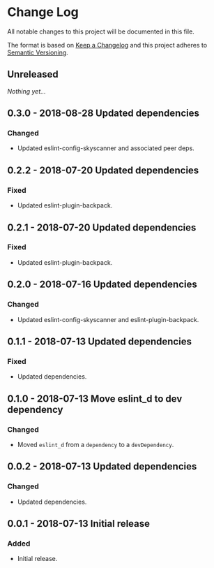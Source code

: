 # Change Log

All notable changes to this project will be documented in this file.

The format is based on [Keep a Changelog](http://keepachangelog.com/)
and this project adheres to [Semantic Versioning](http://semver.org/).

## Unreleased

_Nothing yet..._

## 0.3.0 - 2018-08-28 Updated dependencies

### Changed
- Updated eslint-config-skyscanner and associated peer deps.

## 0.2.2 - 2018-07-20 Updated dependencies

### Fixed
- Updated eslint-plugin-backpack.

## 0.2.1 - 2018-07-20 Updated dependencies

### Fixed
- Updated eslint-plugin-backpack.

## 0.2.0 - 2018-07-16 Updated dependencies

### Changed
- Updated eslint-config-skyscanner and eslint-plugin-backpack.

## 0.1.1 - 2018-07-13 Updated dependencies

### Fixed
- Updated dependencies.

## 0.1.0 - 2018-07-13 Move eslint_d to dev dependency

### Changed
- Moved `eslint_d` from a `dependency` to a `devDependency`.

## 0.0.2 - 2018-07-13 Updated dependencies

### Changed
- Updated dependencies.

## 0.0.1 - 2018-07-13 Initial release

### Added
- Initial release.
